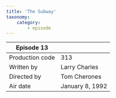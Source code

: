 ```yaml
---
title: 'The Subway'
taxonomy:
    category:
        - episode
---
```


| Episode 13 | |
|-----------------|--------------------------------|
| Production code | 313                            |
| Written by      | Larry Charles |
| Directed by     | Tom Cherones                   |
| Air date        | January 8, 1992             |
